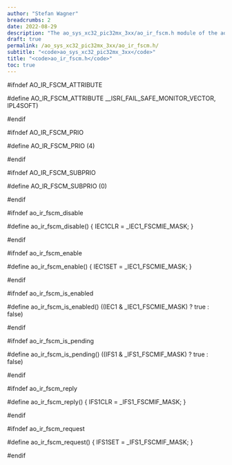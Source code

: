 ```yaml
---
author: "Stefan Wagner"
breadcrumbs: 2
date: 2022-08-29
description: "The ao_sys_xc32_pic32mx_3xx/ao_ir_fscm.h module of the ao real-time operating system."
draft: true
permalink: /ao_sys_xc32_pic32mx_3xx/ao_ir_fscm.h/ 
subtitle: "<code>ao_sys_xc32_pic32mx_3xx</code>"
title: "<code>ao_ir_fscm.h</code>"
toc: true
---
```


#ifndef AO_IR_FSCM_ATTRIBUTE

#define AO_IR_FSCM_ATTRIBUTE        __ISR(_FAIL_SAFE_MONITOR_VECTOR, IPL4SOFT)

#endif

#ifndef AO_IR_FSCM_PRIO

#define AO_IR_FSCM_PRIO             (4)

#endif

#ifndef AO_IR_FSCM_SUBPRIO

#define AO_IR_FSCM_SUBPRIO          (0)

#endif

#ifndef ao_ir_fscm_disable

#define ao_ir_fscm_disable()        { IEC1CLR = _IEC1_FSCMIE_MASK; }

#endif

#ifndef ao_ir_fscm_enable

#define ao_ir_fscm_enable()         { IEC1SET = _IEC1_FSCMIE_MASK; }

#endif

#ifndef ao_ir_fscm_is_enabled

#define ao_ir_fscm_is_enabled()     ((IEC1 & _IEC1_FSCMIE_MASK) ? true : false)

#endif

#ifndef ao_ir_fscm_is_pending

#define ao_ir_fscm_is_pending()     ((IFS1 & _IFS1_FSCMIF_MASK) ? true : false)

#endif

#ifndef ao_ir_fscm_reply

#define ao_ir_fscm_reply()          { IFS1CLR = _IFS1_FSCMIF_MASK; }

#endif

#ifndef ao_ir_fscm_request

#define ao_ir_fscm_request()        { IFS1SET = _IFS1_FSCMIF_MASK; }

#endif

